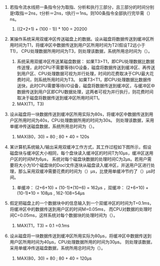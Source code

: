 1. 若指令流水线把一条指令分为取指、分析和执行三部分，且三部分的时间分别是t取指＝2ns，t分析＝2ns，t执行＝1ns。则100条指令全部执行完毕需（）ns。

   1) ((2+2+1) + (100 - 1)) * 100 = 20200

2. 某操作系统采用双缓冲区传送磁盘上的数据。设从磁盘将数据传送到缓冲区所用时间为T1，将缓冲区中数据传送到用户区所用时间为T2(假设T2远小于T1)，
   CPU处理数据所用时间为T3，则处理该数据，系统所用总时间为（）。

   1) 系统采用双缓冲区传送某磁盘数据：
      如果T3>T1，即CPU处理数据比数据传送慢，此时CPU不需要等待I/O设备，磁盘将数据传送到缓冲区、再传送到用户区、CPU处理数据可视为并行处理，时间的花费取决于CPU最大花费时间，则系统所用时间为T3。
      如果T3<T1，即CPU处理数据比数据传送快，此时CPU需要等待I/O设备，磁盘将数据传送到缓冲区，与缓冲区中数据传送到用户区即CPU数据处理，这两者可视为并行执行，则花费时间取决于磁盘将数据传送到缓冲区所用时间T1。
   2) MAX(T1，T3)


3. 设从磁盘将一块数据传送到缓冲区所用实际为80s，将缓冲区中数据传送到用户区所用时间为40s，CPU处理数据所用的时间为30s。
   则处理该数据，采用单缓冲传送磁盘数据，系统所用总时间为（）。
   
   1) MAX(80，30) = 80 ; 80 + 40 = 120s
   

4. 某计算机系统输入/输出采用双缓冲工作方式，其工作过程如下图所示，假设磁盘块与缓冲区大小相同，每个盘块读入缓冲区的时间T为10μs，缓冲区送用户区的时间M为6μs，
   系统对每个磁盘块数据的处理时间C为2μs。若用户需要将大小为10个磁盘块的Docl文件逐块从磁盘读入缓冲区，并送用户区进行处理，那么采用双缓冲需要花费的时间为（）μs，比使用单缓冲节约了（）μs时间。
   
   1) 单缓冲： (2+6+10) + (10-1)*(10+6) = 162μs ，双缓冲： (2+6+10) + (10-1)*10 = 108μs , 162-108=54μs

5. 假定把磁盘上的一个数据块中的信息输入到一个双缓冲区的时间为T=0.1ms，将缓冲区中的数据传送到用户区的时间M=0.05ms，
   而CPU对数据的处理时间C=0.05ms，这样系统对每个数据块的处理时间为（）。

   1) MAX(T1，T3)  = 0.1 =0.1ms

6. 设从磁盘将一块数据传送到缓冲区所用实际为80μs，将缓冲区中数据传送到用户区所用时间为40μs，CPU处理数据所用的时间为30μs。
   则处理该数据，采用单缓冲传送磁盘数据，系统所用总时间为（）。

   1) MAX(80，30) = 80 ; 80 + 40 = 120μs